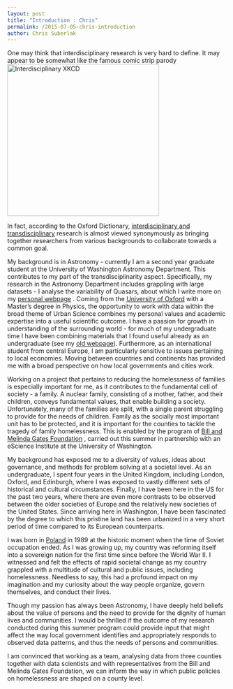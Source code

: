 ```yaml
---
layout: post
title: "Introduction : Chris"
permalink: /2015-07-05-chris-introduction
author: Chris Suberlak
---
```


One may think that interdisciplinary research is very hard to define. It may appear to be somewhat like the famous comic strip parody <img src="http://imgs.xkcd.com/comics/interdisciplinary.png" alt="Interdisciplinary XKCD" style="width:348px;">


In fact, according to the Oxford Dictionary, [interdisciplinary and transdisciplinary](http://www.oxforddictionaries.com/us/definition/american_english/transdisciplinary) research is almost viewed synonymously as bringing together researchers from various backgrounds to collaborate towards a common goal. 

My background is in Astronomy - currently I am a second year graduate student at the University of Washington Astronomy Department. This contributes to my part of the transdisciplinarity aspect. Specifically, my research in the Astronomy Department includes grappling with large datasets - I analyse the variability of Quasars, about which I write more on my [personal webpage](https://blogs.uw.edu/suberlak/quasar-variability/) .  Coming from the [University of Oxford](http://www.ox.ac.uk/)  with a Master’s degree in Physics, the opportunity to work with data within the broad theme of Urban Science combines my personal values and academic expertise into a useful scientific outcome.   I have a passion for growth in understanding of the surrounding world - for much of my undergraduate time I have been combining materials that I found useful already as an undergraduate (see my [old webpage](https://scichris.wordpress.com/study/)). Furthermore,  as an international student from central Europe, I am particularly sensitive to issues pertaining to local economies. Moving between countries and continents has provided me with a broad perspective on how local governments and cities work. 


Working on a project that pertains to reducing the homelessness of families is especially important for me, as it contributes to the fundamental cell of society - a family.  A nuclear family, consisting  of a mother,  father, and their children, conveys  fundamental values, that enable building a society. Unfortunately, many of the families are split, with a single parent struggling to  provide for the needs of children. Family as the socially most important unit has to be protected, and it is important for the  counties to tackle the tragedy of family homelessness. This is enabled by the program of [Bill and Melinda Gates Foundation](http://www.gatesfoundation.org/What-We-Do/US-Program/Washington-State/Homelessness-and-Family-Stability) , carried out this summer in partnership with an eScience Institute at the University of Washington. 

My background has exposed me to a diversity of values, ideas about governance, and methods for problem solving at a societal level. As an undergraduate, I spent four years in the United Kingdom, including London, Oxford, and Edinburgh, where I was exposed to vastly different sets of historical and cultural circumstances. Finally, I have been here in the US for the past two years, where there are even more contrasts to be observed between the older societies of Europe and the relatively new societies of the United States. Since arriving here in Washington, I have been fascinated by the degree to which this pristine land has been urbanized in a very short period of time compared to its European counterparts.

I was born in [Poland](http://www.poland.travel/en/) in 1989 at the historic moment when the time of Soviet occupation ended. As I was growing up, my country was reforming itself into a sovereign nation for the first time since before the World War II. I witnessed and felt the effects of rapid societal change as my country grappled with a multitude of cultural and public issues, including homelessness. Needless to say, this had a profound impact on my imagination and my curiosity about the way people organize, govern themselves, and conduct their lives.

Though my passion has always been Astronomy, I have deeply held beliefs about the value of
persons and the need to provide for the dignity of human lives and communities. I would be
thrilled if the outcome of my research conducted during this summer program could provide
input that might affect the way local government identifies and appropriately responds to
observed data­ patterns, and thus the needs of persons and communities.

I am convinced that working as a team, analysing data from three counties  together with data scientists and with  representatives from the Bill and Melinda Gates Foundation, we can inform the way in which  public policies on homelessness are shaped on a county level.